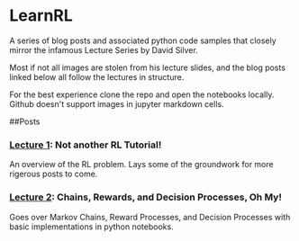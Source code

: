# LearnRL
A series of blog posts and associated python code samples that closely mirror the infamous Lecture Series by David Silver. 

Most if not all images are stolen from his lecture slides, and the blog posts linked below all follow the lectures in structure.

For the best experience clone the repo and open the notebooks locally. Github doesn't support images in jupyter markdown cells.


##Posts
### [Lecture 1](https://medium.com/@lgendrot/teaching-myself-reinforcement-learning-7b4157ee3b68): Not another RL Tutorial!
An overview of the RL problem. Lays some of the groundwork for more rigerous posts to come.


### [Lecture 2](https://medium.com/@lgendrot/teaching-myself-rl-eef155ef5e4a): Chains, Rewards, and Decision Processes, Oh My!
Goes over Markov Chains, Reward Processes, and Decision Processes with basic implementations in python notebooks.
